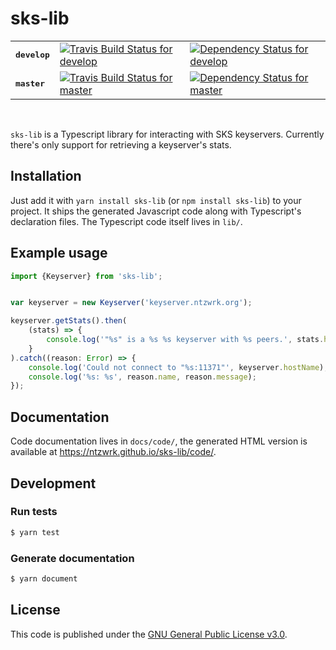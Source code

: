 # sks-lib

<table>
	<tr>
		<td><tt><b>develop</b></tt></td>
		<td><a href="https://travis-ci.org/ntzwrk/sks-lib"><img src="https://travis-ci.org/ntzwrk/sks-lib.svg?branch=develop" alt="Travis Build Status for develop"></a></td>
		<td><a href="https://david-dm.org/ntzwrk/sks-lib/develop"><img src="https://david-dm.org/ntzwrk/sks-lib/develop/status.svg" alt="Dependency Status for develop"></a></td>
	</tr>
	<tr>
		<td><tt><b>master</b></tt></td>
		<td><a href="https://travis-ci.org/ntzwrk/sks-lib"><img src="https://travis-ci.org/ntzwrk/sks-lib.svg?branch=master" alt="Travis Build Status for master"></a></td>
		<td><a href="https://david-dm.org/ntzwrk/sks-lib/master"><img src="https://david-dm.org/ntzwrk/sks-lib/master/status.svg" alt="Dependency Status for master"></a></td>
	</tr>
</table>
<br />

`sks-lib` is a Typescript library for interacting with SKS keyservers. Currently there's only support for retrieving a keyserver's stats.


## Installation

Just add it with `yarn install sks-lib` (or `npm install sks-lib`) to your project. It ships the generated Javascript code along with Typescript's declaration files. The Typescript code itself lives in `lib/`.


## Example usage

```ts
import {Keyserver} from 'sks-lib';


var keyserver = new Keyserver('keyserver.ntzwrk.org');

keyserver.getStats().then(
	(stats) => {
		console.log('"%s" is a %s %s keyserver with %s peers.', stats.hostName, stats.software, stats.version, stats.peerCount);
	}
).catch((reason: Error) => {
	console.log('Could not connect to "%s:11371"', keyserver.hostName);
	console.log('%s: %s', reason.name, reason.message);
});
```


## Documentation

Code documentation lives in `docs/code/`, the generated HTML version is available at https://ntzwrk.github.io/sks-lib/code/.


## Development

### Run tests
```bash
$ yarn test
```

### Generate documentation
```bash
$ yarn document
```


## License

This code is published under the [GNU General Public License v3.0](LICENSE.md).
